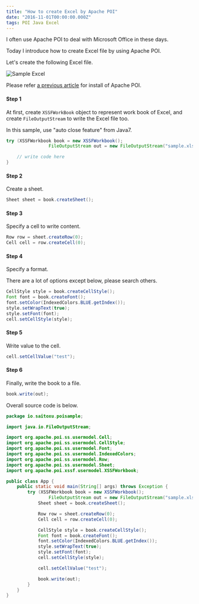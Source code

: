 ```yaml
---
title: "How to create Excel by Apache POI"
date: "2016-11-01T00:00:00.000Z"
tags: POI Java Excel
---
```

I often use Apache POI to deal with Microsoft Office in these days.

Today I introduce how to create Excel file by using Apache POI.

Let's create the following Excel file.

![Sample Excel]({{site.baseurl}}/images/2016-11-01-sample-excel.png)

Please refer [a previous article]({{site.baseurl}}/2016/10/24/how-to-create-powerpoint-via-poi.html)
for install of Apache POI.

#### **Step 1**
At first, create `XSSFWorkBook` object to represent work book of Excel,
and create `FileOutputStream` to write the Excel file too.

In this sample, use \"auto close feature\" from Java7.

```java
try (XSSFWorkbook book = new XSSFWorkbook();
				FileOutputStream out = new FileOutputStream("sample.xlsx")) {

    // write code here
}
```

#### **Step 2**
Create a sheet.

```java
Sheet sheet = book.createSheet();
```

#### **Step 3**
Specify a cell to write content.

```java
Row row = sheet.createRow(0);
Cell cell = row.createCell(0);
```

#### **Step 4**
Specify a format.

There are a lot of options except below, please search others.

```java
CellStyle style = book.createCellStyle();
Font font = book.createFont();
font.setColor(IndexedColors.BLUE.getIndex());
style.setWrapText(true);
style.setFont(font);
cell.setCellStyle(style);
```

#### **Step 5**
Write value to the cell.

```java
cell.setCellValue("test");
```


#### **Step 6**
Finally, write the book to a file.

```java
book.write(out);
```

Overall source code is below.

```java
package io.saitoxu.poisample;

import java.io.FileOutputStream;

import org.apache.poi.ss.usermodel.Cell;
import org.apache.poi.ss.usermodel.CellStyle;
import org.apache.poi.ss.usermodel.Font;
import org.apache.poi.ss.usermodel.IndexedColors;
import org.apache.poi.ss.usermodel.Row;
import org.apache.poi.ss.usermodel.Sheet;
import org.apache.poi.xssf.usermodel.XSSFWorkbook;

public class App {
    public static void main(String[] args) throws Exception {
        try (XSSFWorkbook book = new XSSFWorkbook();
                FileOutputStream out = new FileOutputStream("sample.xlsx")) {
            Sheet sheet = book.createSheet();

            Row row = sheet.createRow(0);
            Cell cell = row.createCell(0);

            CellStyle style = book.createCellStyle();
            Font font = book.createFont();
            font.setColor(IndexedColors.BLUE.getIndex());
            style.setWrapText(true);
            style.setFont(font);
            cell.setCellStyle(style);

            cell.setCellValue("test");

            book.write(out);
        }
    }
}
```

